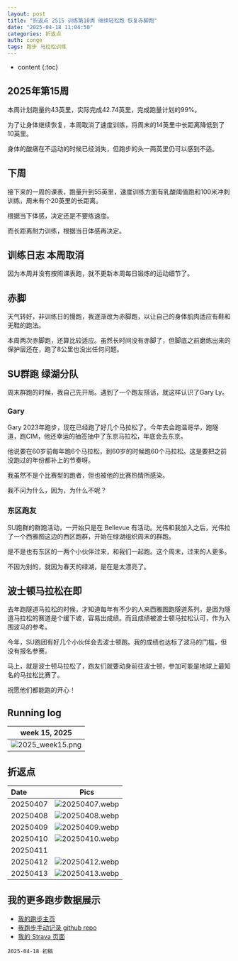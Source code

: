```yaml
---
layout: post
title: "折返点 2515 训练第10周 继续轻松跑 恢复赤脚跑"
date: "2025-04-18 11:04:50"
categories: 折返点 
auth: conge
tags: 跑步 马拉松训练 
---
```

* content
{:toc}


## 2025年第15周

本周计划跑量约43英里，实际完成42.74英里，完成跑量计划的99%。

为了让身体继续恢复，本周取消了速度训练，将周末的14英里中长距离降低到了10英里。

身体的酸痛在不运动的时候已经消失，但跑步的头一两英里仍可以感到不适。




## 下周

接下来的一周的课表，跑量升到55英里，速度训练方面有乳酸阈值跑和100米冲刺训练，周末有个20英里的长距离。

根据当下体感，决定还是不要练速度。

而长距离耐力训练，根据当日体感再决定。

## 训练日志 本周取消

因为本周并没有按照课表跑，就不更新本周每日锻炼的运动细节了。

## 赤脚

天气转好，非训练日的慢跑，我逐渐改为赤脚跑，以让自己的身体肌肉适应有鞋和无鞋的跑法。

本周两次赤脚跑，还算比较适应。虽然长时间没有赤脚了，但脚底之前磨练出来的保护层还在，跑了8公里也没出任何问题。

## SU群跑 绿湖分队

周末群跑的时候，我自己先开局。遇到了一个跑友搭话，就这样认识了Gary Ly。

### Gary

Gary 2023年跑步，现在已经跑了好几个马拉松了。今年去会跑温哥华，跑隧道，跑CIM，他还幸运的抽签抽中了东京马拉松，年底会去东京。

他说要在60岁前每年跑6个马拉松，到60岁的时候跑60个马拉松。这是要把之前没跑过的年份都补上的节奏呀。

我虽然不是个比赛型的跑者，但也被他的比赛热情所感染。

我不问为什么，因为，为什么不呢？

### 东区跑友

SU跑群的群跑活动，一开始只是在 Bellevue 有活动。光伟和我加入之后，光伟拉了一个西雅图这边的西区跑群，开始在绿湖组织周末的群跑。

是不是也有东区的一两个小伙伴过来，和我们一起跑。这个周末，过来的人更多。

不因为别的，就因为春天的绿湖，是在是太漂亮了。


## 波士顿马拉松在即

去年跑隧道马拉松的时候，才知道每年有不少的人来西雅图跑隧道系列，是因为隧道马拉松的赛道是个缓下坡，容易出成绩。而且成绩被波士顿马拉松认可，作为入围波马的参考。

今年，SU跑团有好几个小伙伴会去波士顿跑。我的成绩也达标了波马的门槛，但没有报名参赛。

马上，就是波士顿马拉松了，跑友们就要动身前往波士顿，参加可能是地球上最知名的马拉松比赛了。

祝愿他们都能跑的开心！

## Running log

|                             week 15, 2025                              |
| :--------------------------------------------------------------------: |
| ![2025_week15.png](https://s2.loli.net/2025/04/19/ZThqlAFyrO95fzu.png) |

## 折返点

| Date     |                                Pics                                   |
| :------- | :-------------------------------------------------------------------: |
| 20250407 | ![20250407.webp](https://s2.loli.net/2025/04/19/ytf7rMVqPA63vUs.webp) |
| 20250408 | ![20250408.webp](https://s2.loli.net/2025/04/19/kgqVdMXuiyJ5fAm.webp) |
| 20250409 | ![20250409.webp](https://s2.loli.net/2025/04/19/ckoKIF91mYNJf4s.webp) |
| 20250410 | ![20250410.webp](https://s2.loli.net/2025/04/19/2jHgsUCy5Wq8uvF.webp) |
| 20250411 |  |
| 20250412 | ![20250412.webp](https://s2.loli.net/2025/04/19/TokAtbDyM5ClGBh.webp) |
| 20250413 | ![20250413.webp](https://s2.loli.net/2025/04/19/45NHCO9STlwIcEZ.webp) |

## 我的更多跑步数据展示

* [我的跑步主页](https://conge.livingwithfcs.org/running_page/)
* [我跑步手动记录 github repo](https://github.com/conge/RunningStreak)
* [我的 Strava 页面](https://www.strava.com/athletes/57680242)

```
2025-04-18 初稿
```
